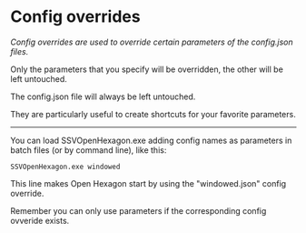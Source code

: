 # Config overrides #

*Config overrides are used to override certain
parameters of the config.json files.*

Only the parameters that you specify will be
overridden, the other will be left untouched.

The config.json file will always be left 
untouched.

They are particularly useful to create shortcuts
for your favorite parameters.


----------


You can load SSVOpenHexagon.exe adding config
names as parameters in batch files (or by
command line), like this:

`SSVOpenHexagon.exe windowed`

This line makes Open Hexagon start by using
the "windowed.json" config override.

Remember you can only use parameters if the
corresponding config ovveride exists.